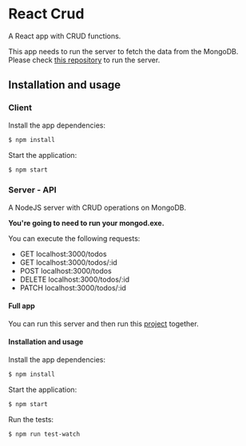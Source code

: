 # React Crud
A React app with CRUD functions. 

This app needs to run the server to fetch the data from the MongoDB. Please check [this repository](https://github.com/kukuu/react-crud-redux/node-todo-api)
to run the server.


## Installation and usage

### Client

Install the app dependencies:
```bash
$ npm install
```
Start the application:
```bash
$ npm start
```

### Server - API

A NodeJS server with CRUD operations on MongoDB.

**You're going to need to run your mongod.exe.**

You can execute the following requests:
- GET localhost:3000/todos
- GET localhost:3000/todos/:id
- POST localhost:3000/todos
- DELETE localhost:3000/todos/:id
- PATCH localhost:3000/todos/:id

#### Full app
You can run this server and then run this [project](https://github.com/kukuu/react-crud-redux) together.

#### Installation and usage

Install the app dependencies:
```bash
$ npm install
```
Start the application:
```bash
$ npm start
```

Run the tests:
```bash
$ npm run test-watch
